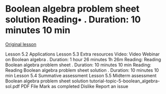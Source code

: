 # Boolean algebra problem sheet solution Reading• . Duration: 10 minutes 10 min

[Original lesson](https://www.coursera.org/learn/uol-discrete-mathematics/supplement/iS7ls/boolean-algebra-problem-sheet-solution)

Lesson 5.2 Applications Lesson 5.3 Extra resources Video: Video Webinar on Boolean algebra . Duration: 1 hour 26 minutes 1h 26m Reading: Reading Boolean algebra problem sheet . Duration: 10 minutes 10 min Reading: Reading Boolean algebra problem sheet solution . Duration: 10 minutes 10 min Lesson 5.4 Summative assessment Lesson 5.5 Midterm assessment Boolean algebra problem sheet solution tutorial-topic-5-boolean_algebra-sol.pdf PDF File Mark as completed Dislike Report an issue

